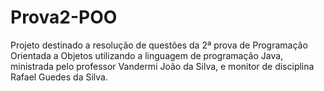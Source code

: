 # Prova2-POO
 Projeto destinado a resolução de questões da 2ª prova de Programação Orientada a Objetos utilizando a linguagem de programação Java, ministrada pelo professor Vandermi João da Silva, e monitor de disciplina Rafael Guedes da Silva.
